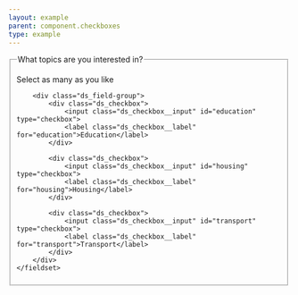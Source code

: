 ```yaml
---
layout: example
parent: component.checkboxes
type: example
---
```

<div class="ds_question">
    <fieldset aria-describedby="ds_hint">
        <legend>What topics are you interested in?</legend>
        <p class="ds_hint-text" id="ds_hint">Select as many as you like</p>

        <div class="ds_field-group">
            <div class="ds_checkbox">
                <input class="ds_checkbox__input" id="education" type="checkbox">
                <label class="ds_checkbox__label" for="education">Education</label>
            </div>

            <div class="ds_checkbox">
                <input class="ds_checkbox__input" id="housing" type="checkbox">
                <label class="ds_checkbox__label" for="housing">Housing</label>
            </div>

            <div class="ds_checkbox">
                <input class="ds_checkbox__input" id="transport" type="checkbox">
                <label class="ds_checkbox__label" for="transport">Transport</label>
            </div>
        </div>
    </fieldset>
</div>
